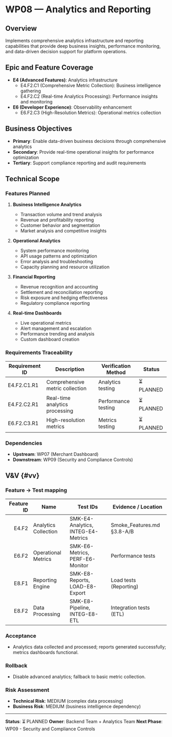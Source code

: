 # WP08 — Analytics and Reporting

## Overview
Implements comprehensive analytics infrastructure and reporting capabilities that provide deep business insights, performance monitoring, and data-driven decision support for platform operations.

## Epic and Feature Coverage
- **E4 (Advanced Features)**: Analytics infrastructure
  - E4.F2.C1 (Comprehensive Metric Collection): Business intelligence gathering
  - E4.F2.C2 (Real-time Analytics Processing): Performance insights and monitoring
- **E6 (Developer Experience)**: Observability enhancement
  - E6.F2.C3 (High-Resolution Metrics): Operational metrics collection

## Business Objectives
- **Primary**: Enable data-driven business decisions through comprehensive analytics
- **Secondary**: Provide real-time operational insights for performance optimization
- **Tertiary**: Support compliance reporting and audit requirements

## Technical Scope

### Features Planned
1. **Business Intelligence Analytics**
   - Transaction volume and trend analysis
   - Revenue and profitability reporting
   - Customer behavior and segmentation
   - Market analysis and competitive insights

2. **Operational Analytics**
   - System performance monitoring
   - API usage patterns and optimization
   - Error analysis and troubleshooting
   - Capacity planning and resource utilization

3. **Financial Reporting**
   - Revenue recognition and accounting
   - Settlement and reconciliation reporting
   - Risk exposure and hedging effectiveness
   - Regulatory compliance reporting

4. **Real-time Dashboards**
   - Live operational metrics
   - Alert management and escalation
   - Performance trending and analysis
   - Custom dashboard creation

### Requirements Traceability
| Requirement ID | Description | Verification Method | Status |
|---|---|---|---|
| E4.F2.C1.R1 | Comprehensive metric collection | Analytics testing | ⏳ PLANNED |
| E4.F2.C2.R1 | Real-time analytics processing | Performance testing | ⏳ PLANNED |
| E6.F2.C3.R1 | High-resolution metrics | Metrics testing | ⏳ PLANNED |

### Dependencies
- **Upstream**: WP07 (Merchant Dashboard)
- **Downstream**: WP09 (Security and Compliance Controls)

## V&V {#vv}
### Feature → Test mapping
| Feature ID | Name | Test IDs | Evidence / Location |
|-----------:|------|----------|---------------------|
| E4.F2 | Analytics Collection | SMK-E4-Analytics, INTEG-E4-Metrics | Smoke_Features.md §3.8-A/B |
| E6.F2 | Operational Metrics | SMK-E6-Metrics, PERF-E6-Monitor | Performance tests |
| E8.F1 | Reporting Engine | SMK-E8-Reports, LOAD-E8-Export | Load tests (Reporting) |
| E8.F2 | Data Processing | SMK-E8-Pipeline, INTEG-E8-ETL | Integration tests (ETL) |

### Acceptance
- Analytics data collected and processed; reports generated successfully; metrics dashboards functional.

### Rollback
- Disable advanced analytics; fallback to basic metric collection.

### Risk Assessment
- **Technical Risk**: MEDIUM (complex data processing)
- **Business Risk**: MEDIUM (business intelligence dependency)

---
**Status**: ⏳ PLANNED
**Owner**: Backend Team + Analytics Team
**Next Phase**: WP09 - Security and Compliance Controls